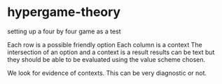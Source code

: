 # hypergame-theory
setting up a four by four game as a test

Each row is a possible friendly option
Each column is a context
The intersection of an option and a context is a result
results can be text but they should be able to be evaluated using the value scheme chosen.

We look for evidence of contexts.
This can be very diagnostic or not.
